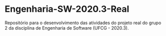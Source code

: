 # Engenharia-SW-2020.3-Real
Repositório para o desenvolvimento das atividades do projeto real do grupo 2 da disciplina de Engenharia de Software (UFCG - 2020.3). 
